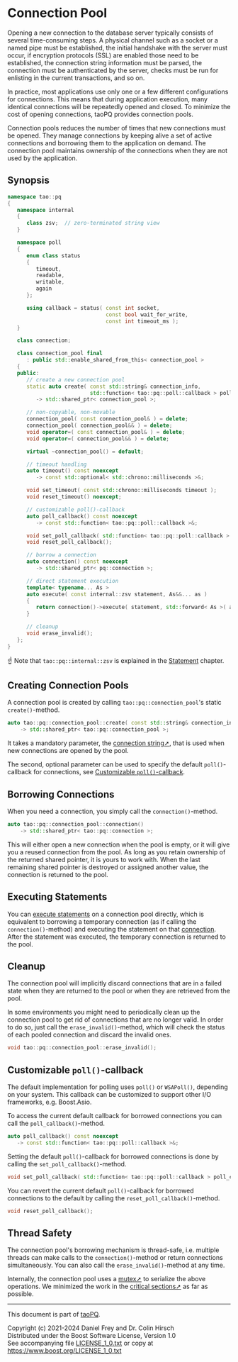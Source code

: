 # Connection Pool

Opening a new connection to the database server typically consists of several time-consuming steps.
A physical channel such as a socket or a named pipe must be established, the initial handshake with the server must occur, if encryption protocols (SSL) are enabled those need to be established, the connection string information must be parsed, the connection must be authenticated by the server, checks must be run for enlisting in the current transactions, and so on.

In practice, most applications use only one or a few different configurations for connections.
This means that during application execution, many identical connections will be repeatedly opened and closed.
To minimize the cost of opening connections, taoPQ provides connection pools.

Connection pools reduces the number of times that new connections must be opened.
They manage connections by keeping alive a set of active connections and borrowing them to the application on demand.
The connection pool maintains ownership of the connections when they are not used by the application.

## Synopsis

```c++
namespace tao::pq
{
   namespace internal
   {
      class zsv;  // zero-terminated string view
   }

   namespace poll
   {
      enum class status
      {
         timeout,
         readable,
         writable,
         again
      };

      using callback = status( const int socket,
                               const bool wait_for_write,
                               const int timeout_ms );
   }

   class connection;

   class connection_pool final
      : public std::enable_shared_from_this< connection_pool >
   {
   public:
      // create a new connection pool
      static auto create( const std::string& connection_info,
                          std::function< tao::pq::poll::callback > poll_cb = /*unspecified*/ )
         -> std::shared_ptr< connection_pool >;

      // non-copyable, non-movable
      connection_pool( const connection_pool& ) = delete;
      connection_pool( connection_pool&& ) = delete;
      void operator=( const connection_pool& ) = delete;
      void operator=( connection_pool&& ) = delete;

      virtual ~connection_pool() = default;

      // timeout handling
      auto timeout() const noexcept
         -> const std::optional< std::chrono::milliseconds >&;

      void set_timeout( const std::chrono::milliseconds timeout );
      void reset_timeout() noexcept;

      // customizable poll()-callback
      auto poll_callback() const noexcept
         -> const std::function< tao::pq::poll::callback >&;

      void set_poll_callback( std::function< tao::pq::poll::callback > poll_cb ) noexcept;
      void reset_poll_callback();

      // borrow a connection
      auto connection() const noexcept
         -> std::shared_ptr< pq::connection >;

      // direct statement execution
      template< typename... As >
      auto execute( const internal::zsv statement, As&&... as )
      {
         return connection()->execute( statement, std::forward< As >( as )... );
      }

      // cleanup
      void erase_invalid();
   };
}
```

:point_up: Note that `tao::pq::internal::zsv` is explained in the [Statement](Statement.md) chapter.

## Creating Connection Pools

A connection pool is created by calling `tao::pq::connection_pool`'s static `create()`-method.

```c++
auto tao::pq::connection_pool::create( const std::string& connection_info )
    -> std::shared_ptr< tao::pq::connection_pool >;
```

It takes a mandatory parameter, the [connection string➚](https://www.postgresql.org/docs/current/libpq-connect.html#LIBPQ-CONNSTRING), that is used when new connections are opened by the pool.

The second, optional parameter can be used to specify the default `poll()`-callback for connections, see [Customizable `poll()`-callback](Connection.md#customizable-poll-callback).

## Borrowing Connections

When you need a connection, you simply call the `connection()`-method.

```c++
auto tao::pq::connection_pool::connection()
    -> std::shared_ptr< tao::pq::connection >;
```

This will either open a new connection when the pool is empty, or it will give you a reused connection from the pool.
As long as you retain ownership of the returned shared pointer, it is yours to work with.
When the last remaining shared pointer is destroyed or assigned another value, the connection is returned to the pool.

## Executing Statements

You can [execute statements](Statement.md) on a connection pool directly, which is equivalent to borrowing a temporary connection (as if calling the `connection()`-method) and executing the statement on that [connection](Connection.md).
After the statement was executed, the temporary connection is returned to the pool.

## Cleanup

The connection pool will implicitly discard connections that are in a failed state when they are returned to the pool or when they are retrieved from the pool.

In some environments you might need to periodically clean up the connection pool to get rid of connections that are no longer valid.
In order to do so, just call the `erase_invalid()`-method, which will check the status of each pooled connection and discard the invalid ones.

```c++
void tao::pq::connection_pool::erase_invalid();
```

## Customizable `poll()`-callback

The default implementation for polling uses `poll()` or `WSAPoll()`, depending on your system.
This callback can be customized to support other I/O frameworks, e.g. Boost.Asio.

To access the current default callback for borrowed connections you can call the `poll_callback()`-method.

```c++
auto poll_callback() const noexcept
   -> const std::function< tao::pq::poll::callback >&;
```

Setting the default `poll()`-callback for borrowed connections is done by calling the `set_poll_callback()`-method.

```c++
void set_poll_callback( std::function< tao::pq::poll::callback > poll_cb ) noexcept;
```

You can revert the current default `poll()`-callback for borrowed connections to the default by calling the `reset_poll_callback()`-method.

```c++
void reset_poll_callback();
```

## Thread Safety

The connection pool's borrowing mechanism is thread-safe, i.e. multiple threads can make calls to the `connection()`-method or return connections simultaneously.
You can also call the `erase_invalid()`-method at any time.

Internally, the connection pool uses a [mutex➚](https://en.cppreference.com/w/cpp/thread/mutex) to serialize the above operations.
We minimized the work in the [critical sections➚](https://en.wikipedia.org/wiki/Critical_section) as far as possible.

---

This document is part of [taoPQ](https://github.com/taocpp/taopq).

Copyright (c) 2021-2024 Daniel Frey and Dr. Colin Hirsch<br>
Distributed under the Boost Software License, Version 1.0<br>
See accompanying file [LICENSE_1_0.txt](../LICENSE_1_0.txt) or copy at https://www.boost.org/LICENSE_1_0.txt

